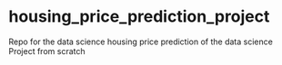 # housing_price_prediction_project
Repo for the data science housing price prediction of the data science Project from scratch
